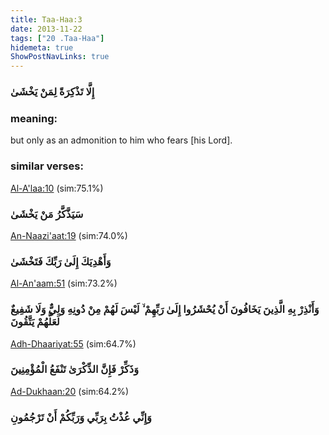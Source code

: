```yaml
---
title: Taa-Haa:3
date: 2013-11-22
tags: ["20 .Taa-Haa"]
hidemeta: true 
ShowPostNavLinks: true 
---
```

### إِلَّا تَذْكِرَةً لِمَنْ يَخْشَىٰ
### meaning: 
but only as an admonition to him who fears [his Lord].
### similar verses: 

[Al-A'laa:10](/87/10) (sim:75.1%)

### سَيَذَّكَّرُ مَنْ يَخْشَىٰ

[An-Naazi'aat:19](/79/19) (sim:74.0%)

### وَأَهْدِيَكَ إِلَىٰ رَبِّكَ فَتَخْشَىٰ

[Al-An'aam:51](/6/51) (sim:73.2%)

### وَأَنْذِرْ بِهِ الَّذِينَ يَخَافُونَ أَنْ يُحْشَرُوا إِلَىٰ رَبِّهِمْ ۙ لَيْسَ لَهُمْ مِنْ دُونِهِ وَلِيٌّ وَلَا شَفِيعٌ لَعَلَّهُمْ يَتَّقُونَ

[Adh-Dhaariyat:55](/51/55) (sim:64.7%)

### وَذَكِّرْ فَإِنَّ الذِّكْرَىٰ تَنْفَعُ الْمُؤْمِنِينَ

[Ad-Dukhaan:20](/44/20) (sim:64.2%)

### وَإِنِّي عُذْتُ بِرَبِّي وَرَبِّكُمْ أَنْ تَرْجُمُونِ

